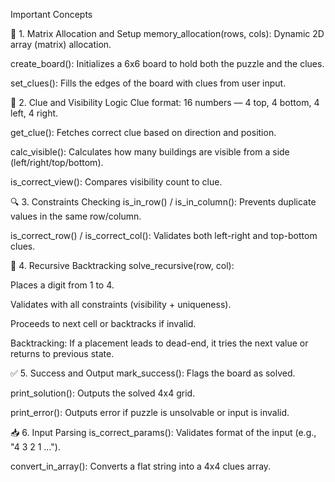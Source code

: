 Important Concepts

🔢 1. Matrix Allocation and Setup
memory_allocation(rows, cols): Dynamic 2D array (matrix) allocation.

create_board(): Initializes a 6x6 board to hold both the puzzle and the clues.

set_clues(): Fills the edges of the board with clues from user input.

🧠 2. Clue and Visibility Logic
Clue format: 16 numbers — 4 top, 4 bottom, 4 left, 4 right.

get_clue(): Fetches correct clue based on direction and position.

calc_visible(): Calculates how many buildings are visible from a side (left/right/top/bottom).

is_correct_view(): Compares visibility count to clue.

🔍 3. Constraints Checking
is_in_row() / is_in_column(): Prevents duplicate values in the same row/column.

is_correct_row() / is_correct_col(): Validates both left-right and top-bottom clues.

🔁 4. Recursive Backtracking
solve_recursive(row, col):

Places a digit from 1 to 4.

Validates with all constraints (visibility + uniqueness).

Proceeds to next cell or backtracks if invalid.

Backtracking: If a placement leads to dead-end, it tries the next value or returns to previous state.

✅ 5. Success and Output
mark_success(): Flags the board as solved.

print_solution(): Outputs the solved 4x4 grid.

print_error(): Outputs error if puzzle is unsolvable or input is invalid.

📥 6. Input Parsing
is_correct_params(): Validates format of the input (e.g., "4 3 2 1 ...").

convert_in_array(): Converts a flat string into a 4x4 clues array.
